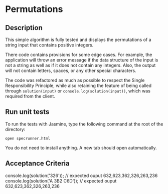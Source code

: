 # Permutations

## Description
This simple algorithm is fully tested and displays the permutations of a string input that contains positive integers. 

There code contains provisions for some edge cases. For example, the application will throw an error message if the data structure of the input is not a string as well as if it does not contain any integers. Also, the output will not contain letters, spaces, or any other special characters.

The code was refactored as much as possible to respect the Single Responsibility Principle, while also retaining the feature of being called through ```solution(input)``` or ```console.log(solution(input))```, which was required from the client. 

## Run unit tests
To run the tests with Jasmine, type the following command at the root of the directory:
```
open specrunner.html
```

You do not need to install anything. A new tab should open automatically.

## Acceptance Criteria
console.log(solution('326')); // expected ouput 632,623,362,326,263,236
console.log(solution('A 3B2 C6D')); // expected ouput 632,623,362,326,263,236
